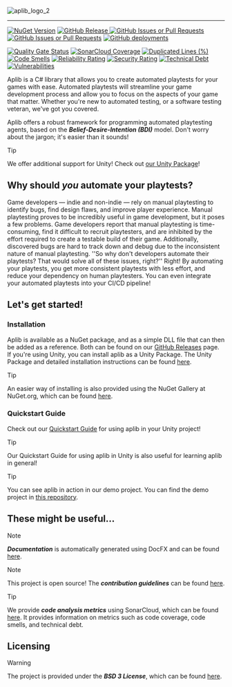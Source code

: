 ![aplib_logo_2](https://github.com/team-zomsa/aplib.net/assets/74355598/de17ee39-d659-444f-8952-e3f564cac52e)

---

[![NuGet Version](https://img.shields.io/nuget/v/Aplib.Core)](https://www.nuget.org/packages/Aplib.Core/)
[![GitHub Release](https://img.shields.io/github/v/release/team-zomsa/aplib.net?label=GitHub%20Release)
](https://github.com/team-zomsa/aplib.net/releases)
[![GitHub Issues or Pull Requests](https://img.shields.io/github/issues/team-zomsa/aplib.net)](https://github.com/team-zomsa/aplib.net/issues)
[![GitHub Issues or Pull Requests](https://img.shields.io/github/issues-pr/team-zomsa/aplib.net)](https://github.com/team-zomsa/aplib.net/pulls)
[![GitHub deployments](https://img.shields.io/github/deployments/team-zomsa/aplib.net/github-pages?label=docfx)
](https://team-zomsa.github.io/aplib.net/)

[![Quality Gate Status](https://sonarcloud.io/api/project_badges/measure?project=team-zomsa_aplib.net&metric=alert_status)](https://sonarcloud.io/project/overview?id=team-zomsa_aplib.net)
[![SonarCloud Coverage](https://sonarcloud.io/api/project_badges/measure?project=team-zomsa_aplib.net&metric=coverage)](https://sonarcloud.io/project/overview?id=team-zomsa_aplib.net)
[![Duplicated Lines (%)](https://sonarcloud.io/api/project_badges/measure?project=team-zomsa_aplib.net&metric=duplicated_lines_density)](https://sonarcloud.io/project/overview?id=team-zomsa_aplib.net)
[![Code Smells](https://sonarcloud.io/api/project_badges/measure?project=team-zomsa_aplib.net&metric=code_smells)](https://sonarcloud.io/project/overview?id=team-zomsa_aplib.net)
[![Reliability Rating](https://sonarcloud.io/api/project_badges/measure?project=team-zomsa_aplib.net&metric=reliability_rating)](https://sonarcloud.io/project/overview?id=team-zomsa_aplib.net)
[![Security Rating](https://sonarcloud.io/api/project_badges/measure?project=team-zomsa_aplib.net&metric=security_rating)](https://sonarcloud.io/project/overview?id=team-zomsa_aplib.net)
[![Technical Debt](https://sonarcloud.io/api/project_badges/measure?project=team-zomsa_aplib.net&metric=sqale_index)](https://sonarcloud.io/project/overview?id=team-zomsa_aplib.net)
[![Vulnerabilities](https://sonarcloud.io/api/project_badges/measure?project=team-zomsa_aplib.net&metric=vulnerabilities)](https://sonarcloud.io/project/overview?id=team-zomsa_aplib.net)

Aplib is a C# library that allows you to create automated playtests for your games with ease. Automated playtests will streamline your game development process and allow you to focus on the aspects of your game that matter. Whether you're new to automated testing, or a software testing veteran, we've got you covered.

Aplib offers a robust framework for programming automated playtesting agents, based on the ***Belief-Desire-Intention (BDI)*** model. Don't worry about the jargon; it's easier than it sounds!

> [!TIP]  
> We offer additional support for Unity! Check out [our Unity Package](https://github.com/team-zomsa/Aplib-Unity-Package)!

## Why should *you* automate your playtests?

Game developers — indie and non-indie — rely on manual playtesting to identify bugs, find design flaws, and improve player experience. Manual playtesting proves to be incredibly useful in game development, but it poses a few problems. Game developers report that manual playtesting is time-consuming, find it difficult to recruit playtesters, and are inhibited by the effort required to create a testable build of their game. Additionally, discovered bugs are hard to track down and debug due to the inconsistent nature of manual playtesting. ''So why don't developers automate their playtests? That would solve all of these issues, right?'' Right! By automating your playtests, you get more consistent playtests with less effort, and reduce your dependency on human playtesters. You can even integrate your automated playtests into your CI/CD pipeline!

## Let's get started!

### Installation
Aplib is available as a NuGet package, and as a simple DLL file that can then be added as a reference.
Both can be found on our [GitHub Releases](https://github.com/team-zomsa/aplib.net/releases) page. If you're using Unity, you can install aplib as a Unity Package. The Unity Package and detailed installation instructions can be found [here](https://github.com/team-zomsa/Aplib-Unity-Package).

> [!TIP]
> An easier way of installing is also provided using the NuGet Gallery at NuGet.org, which can be found [here](https://www.nuget.org/packages/Aplib.Core/).

### Quickstart Guide
Check out our [Quickstart Guide](https://github.com/team-zomsa/aplib.net/wiki/Quick-Start-Guide) for using aplib in your Unity project!

> [!TIP]
> Our Quickstart Guide for using aplib in Unity is also useful for learning aplib in general!

> [!TIP]
> You can see aplib in action in our demo project. You can find the demo project in [this repository](https://github.com/team-zomsa/aplib.net-demo).

## These might be useful...

> [!NOTE]
> **_Documentation_** is automatically generated using DocFX and can be found [here](https://team-zomsa.github.io/aplib.net/).

> [!NOTE]
> This project is open source! The **_contribution guidelines_** can be found [here](https://github.com/team-zomsa/aplib.net/blob/main/CONTRIBUTING.md).

> [!TIP]
> We provide **_code analysis metrics_** using SonarCloud, which can be found [here](https://sonarcloud.io/dashboard?id=team-zomsa_aplib.net).
> It provides information on metrics such as code coverage, code smells, and technical debt.

## Licensing
> [!WARNING]
> The project is provided under the **_BSD 3 License_**, which can be found [here](https://github.com/team-zomsa/aplib.net/blob/main/LICENSE).
